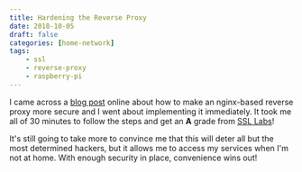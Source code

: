 ```yaml
---
title: Hardening the Reverse Proxy
date: 2018-10-05
draft: false
categories: [home-network]
tags: 
    - ssl
    - reverse-proxy 
    - raspberry-pi
---
```


I came across a [blog post][tyler-post] online about how to make an nginx-based reverse proxy more secure and I went about implementing it immediately. It took me all of 30 minutes to follow the steps and get an **A** grade from [SSL Labs][ssl-labs]!

It's still going to take more to convince me that this will deter all but the most determined hackers, but it allows me to access my services when I'm not at home. With enough security in place, convenience wins out!

[tyler-post]: https://tylermade.net/2017/05/01/nginx-security-hardening/
[ssl-labs]: https://www.ssllabs.com/
